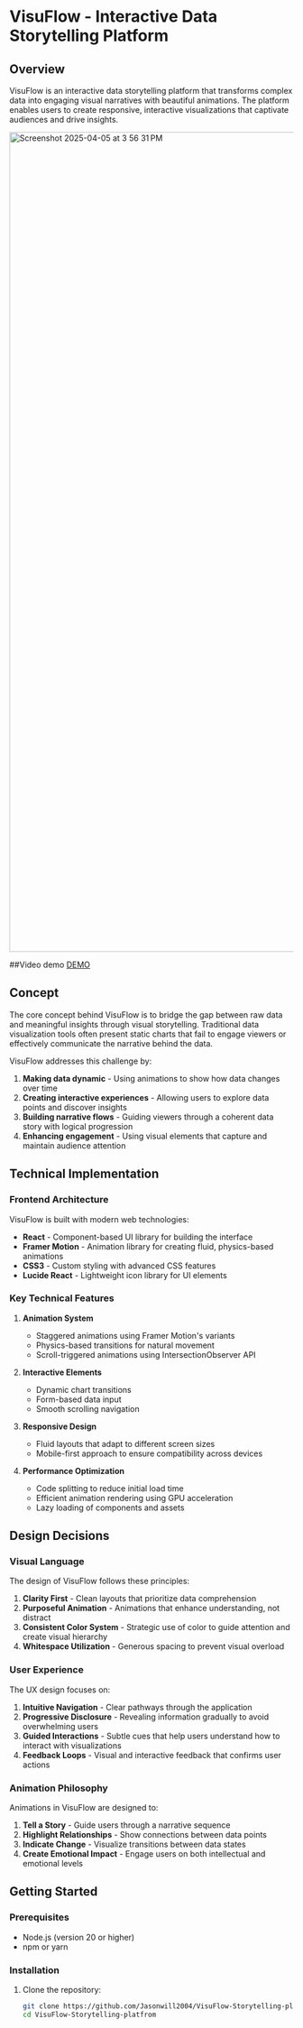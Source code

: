 # VisuFlow - Interactive Data Storytelling Platform

## Overview

VisuFlow is an interactive data storytelling platform that transforms complex data into engaging visual narratives with beautiful animations. The platform enables users to create responsive, interactive visualizations that captivate audiences and drive insights.

<img width="1454" alt="Screenshot 2025-04-05 at 3 56 31 PM" src="https://github.com/user-attachments/assets/496e58f6-7397-48a7-b3d7-947b3cc5dd2f" />

##Video demo
[DEMO](https://drive.google.com/file/d/1QvLduggYvqbW--mgA53kWERxYRhhnLOn/view?usp=sharing)


## Concept

The core concept behind VisuFlow is to bridge the gap between raw data and meaningful insights through visual storytelling. Traditional data visualization tools often present static charts that fail to engage viewers or effectively communicate the narrative behind the data.

VisuFlow addresses this challenge by:

1. **Making data dynamic** - Using animations to show how data changes over time
2. **Creating interactive experiences** - Allowing users to explore data points and discover insights
3. **Building narrative flows** - Guiding viewers through a coherent data story with logical progression
4. **Enhancing engagement** - Using visual elements that capture and maintain audience attention

## Technical Implementation

### Frontend Architecture

VisuFlow is built with modern web technologies:

- **React** - Component-based UI library for building the interface
- **Framer Motion** - Animation library for creating fluid, physics-based animations
- **CSS3** - Custom styling with advanced CSS features
- **Lucide React** - Lightweight icon library for UI elements

### Key Technical Features

1. **Animation System**
   - Staggered animations using Framer Motion's variants
   - Physics-based transitions for natural movement
   - Scroll-triggered animations using IntersectionObserver API

2. **Interactive Elements**
   - Dynamic chart transitions
   - Form-based data input
   - Smooth scrolling navigation

3. **Responsive Design**
   - Fluid layouts that adapt to different screen sizes
   - Mobile-first approach to ensure compatibility across devices

4. **Performance Optimization**
   - Code splitting to reduce initial load time
   - Efficient animation rendering using GPU acceleration
   - Lazy loading of components and assets

## Design Decisions

### Visual Language

The design of VisuFlow follows these principles:

1. **Clarity First** - Clean layouts that prioritize data comprehension
2. **Purposeful Animation** - Animations that enhance understanding, not distract
3. **Consistent Color System** - Strategic use of color to guide attention and create visual hierarchy
4. **Whitespace Utilization** - Generous spacing to prevent visual overload

### User Experience

The UX design focuses on:

1. **Intuitive Navigation** - Clear pathways through the application
2. **Progressive Disclosure** - Revealing information gradually to avoid overwhelming users
3. **Guided Interactions** - Subtle cues that help users understand how to interact with visualizations
4. **Feedback Loops** - Visual and interactive feedback that confirms user actions

### Animation Philosophy

Animations in VisuFlow are designed to:

1. **Tell a Story** - Guide users through a narrative sequence
2. **Highlight Relationships** - Show connections between data points
3. **Indicate Change** - Visualize transitions between data states
4. **Create Emotional Impact** - Engage users on both intellectual and emotional levels

## Getting Started

### Prerequisites

- Node.js (version 20 or higher)
- npm or yarn

### Installation

1. Clone the repository:
   ```bash
   git clone https://github.com/Jasonwill2004/VisuFlow-Storytelling-platfrom.git
   cd VisuFlow-Storytelling-platfrom
